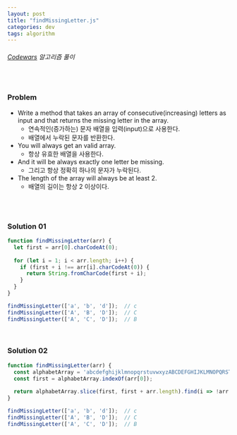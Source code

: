 ```yaml
---
layout: post
title: "findMissingLetter.js"
categories: dev
tags: algorithm
---
```


###### [Codewars](https://www.codewars.com) 알고리즘 풀이

<br>

### Problem

- Write a method that takes an array of consecutive(increasing) letters as input and that returns the missing letter in the array.
  - 연속적인(증가하는) 문자 배열을 입력(input)으로 사용한다.
  - 배열에서 누락된 문자를 반환한다.
- You will always get an valid array.
  - 항상 유효한 배열을 사용한다.
- And it will be always exactly one letter be missing.
  - 그리고 항상 정확히 하나의 문자가 누락된다.
- The length of the array will always be at least 2.
  - 배열의 길이는 항상 2 이상이다.

<br>

<br>

### Solution 01

```js
function findMissingLetter(arr) {
  let first = arr[0].charCodeAt(0);
  
  for (let i = 1; i < arr.length; i++) {
    if (first + i !== arr[i].charCodeAt(0)) {
      return String.fromCharCode(first + i);
    }
  }
}

findMissingLetter(['a', 'b', 'd']);  // c
findMissingLetter(['A', 'B', 'D']);  // C
findMissingLetter(['A', 'C', 'D']);  // B
```

<br>

### Solution 02

```js
function findMissingLetter(arr) {
  const alphabetArray = 'abcdefghijklmnopqrstuvwxyzABCDEFGHIJKLMNOPQRSTUVWXYZ'.split('');
  const first = alphabetArray.indexOf(arr[0]);
  
  return alphabetArray.slice(first, first + arr.length).find(i => !arr.includes(i));
}

findMissingLetter(['a', 'b', 'd']);  // c
findMissingLetter(['A', 'B', 'D']);  // C
findMissingLetter(['A', 'C', 'D']);  // B
```

<br>

<br>